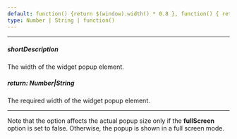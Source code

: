 ```yaml
---
default: function() {return $(window).width() * 0.8 }, function() { return Math.min($(window).width(), $(window).height()) * 0.4; } (iPad)
type: Number | String | function()
---
```

---
##### shortDescription
The width of the widget popup element.

##### return: Number|String
The required width of the widget popup element.

---
Note that the option affects the actual popup size only if the **fullScreen** option is set to false. Otherwise, the popup is shown in a full screen mode.